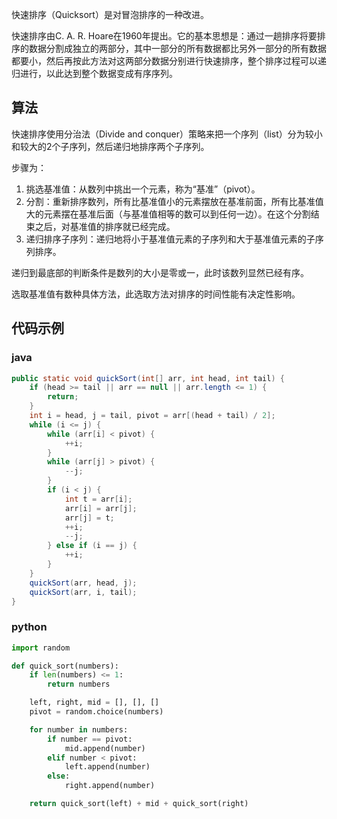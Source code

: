 
快速排序（Quicksort）是对冒泡排序的一种改进。

快速排序由C. A. R. Hoare在1960年提出。它的基本思想是：通过一趟排序将要排序的数据分割成独立的两部分，其中一部分的所有数据都比另外一部分的所有数据都要小，然后再按此方法对这两部分数据分别进行快速排序，整个排序过程可以递归进行，以此达到整个数据变成有序序列。

## 算法

快速排序使用分治法（Divide and conquer）策略来把一个序列（list）分为较小和较大的2个子序列，然后递归地排序两个子序列。

步骤为：

1. 挑选基准值：从数列中挑出一个元素，称为“基准”（pivot）。
2. 分割：重新排序数列，所有比基准值小的元素摆放在基准前面，所有比基准值大的元素摆在基准后面（与基准值相等的数可以到任何一边）。在这个分割结束之后，对基准值的排序就已经完成。
3. 递归排序子序列：递归地将小于基准值元素的子序列和大于基准值元素的子序列排序。

递归到最底部的判断条件是数列的大小是零或一，此时该数列显然已经有序。

选取基准值有数种具体方法，此选取方法对排序的时间性能有决定性影响。

## 代码示例

### java

```java
public static void quickSort(int[] arr, int head, int tail) {
    if (head >= tail || arr == null || arr.length <= 1) {
        return;
    }
    int i = head, j = tail, pivot = arr[(head + tail) / 2];
    while (i <= j) {
        while (arr[i] < pivot) {
            ++i;
        }
        while (arr[j] > pivot) {
            --j;
        }
        if (i < j) {
            int t = arr[i];
            arr[i] = arr[j];
            arr[j] = t;
            ++i;
            --j;
        } else if (i == j) {
            ++i;
        }
    }
    quickSort(arr, head, j);
    quickSort(arr, i, tail);
}
```

### python

```python
import random

def quick_sort(numbers):
    if len(numbers) <= 1:
        return numbers

    left, right, mid = [], [], []
    pivot = random.choice(numbers)

    for number in numbers:
        if number == pivot:
            mid.append(number)
        elif number < pivot:
            left.append(number)
        else:
            right.append(number)

    return quick_sort(left) + mid + quick_sort(right)
```
